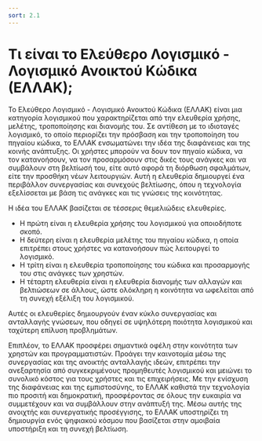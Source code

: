 ```yaml
---
sort: 2.1
---
```


# Τι είναι το Ελεύθερο Λογισμικό - Λογισμικό Ανοικτού Κώδικα (ΕΛΛΑΚ);

Το Ελεύθερο Λογισμικό - Λογισμικό Ανοικτού Κώδικα (ΕΛΛΑΚ) είναι μια κατηγορία λογισμικού που χαρακτηρίζεται από την ελευθερία χρήσης, μελέτης, τροποποίησης και διανομής του. Σε αντίθεση με το ιδιοταγές λογισμικό, το οποίο περιορίζει την πρόσβαση και την τροποποίηση του πηγαίου κώδικα, το ΕΛΛΑΚ ενσωματώνει την ιδέα της διαφάνειας και της κοινής ανάπτυξης. Οι χρήστες μπορούν να δουν τον πηγαίο κώδικα, να τον κατανοήσουν, να τον προσαρμόσουν στις δικές τους ανάγκες και να συμβάλουν στη βελτίωσή του, είτε αυτό αφορά τη διόρθωση σφαλμάτων, είτε την προσθήκη νέων λειτουργιών. Αυτή η ελευθερία δημιουργεί ένα περιβάλλον συνεργασίας και συνεχούς βελτίωσης, όπου η τεχνολογία εξελίσσεται με βάση τις ανάγκες και τις γνώσεις της κοινότητας.

Η ιδέα του ΕΛΛΑΚ βασίζεται σε τέσσερις θεμελιώδεις ελευθερίες. 

* Η πρώτη είναι η ελευθερία χρήσης του λογισμικού για οποιοδήποτε σκοπό.  
* Η δεύτερη είναι η ελευθερία μελέτης του πηγαίου κώδικα, η οποία επιτρέπει στους χρήστες να κατανοήσουν πώς λειτουργεί το λογισμικό.   
* Η τρίτη είναι η ελευθερία τροποποίησης του κώδικα και προσαρμογής του στις ανάγκες των χρηστών.   
* Η τέταρτη ελευθερία είναι η ελευθερία διανομής των αλλαγών και βελτιώσεων σε άλλους, ώστε ολόκληρη η κοινότητα να ωφελείται από τη συνεχή εξέλιξη του λογισμικού.  

Αυτές οι ελευθερίες δημιουργούν έναν κύκλο συνεργασίας και ανταλλαγής γνώσεων, που οδηγεί σε υψηλότερη ποιότητα λογισμικού και ταχύτερη επίλυση προβλημάτων.

Επιπλέον, το ΕΛΛΑΚ προσφέρει σημαντικά οφέλη στην κοινότητα των χρηστών και προγραμματιστών. Προάγει την καινοτομία μέσω της συνεργασίας και της ανοικτής ανταλλαγής ιδεών, επιτρέπει την ανεξαρτησία από συγκεκριμένους προμηθευτές λογισμικού και μειώνει το συνολικό κόστος για τους χρήστες και τις επιχειρήσεις. Με την ενίσχυση της διαφάνειας και της εμπιστοσύνης, το ΕΛΛΑΚ καθιστά την τεχνολογία πιο προσιτή και δημοκρατική, προσφέροντας σε όλους την ευκαιρία να συμμετέχουν και να συμβάλλουν στην ανάπτυξή της. Μέσω αυτής της ανοιχτής και συνεργατικής προσέγγισης, το ΕΛΛΑΚ υποστηρίζει τη δημιουργία ενός ψηφιακού κόσμου που βασίζεται στην αμοιβαία υποστήριξη και τη συνεχή βελτίωση.


